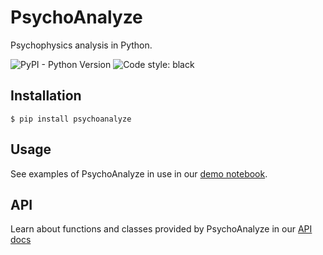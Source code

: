 # PsychoAnalyze

Psychophysics analysis in Python.

![PyPI - Python Version](https://img.shields.io/pypi/pyversions/psychoanalyze) ![Code style: black](https://img.shields.io/badge/code%20style-black-000000.svg)

## Installation

```console
$ pip install psychoanalyze
```

## Usage 

See examples of PsychoAnalyze in use in our [demo notebook](notebook.ipynb).

## API

Learn about functions and classes provided by PsychoAnalyze in our [API docs](reference)
